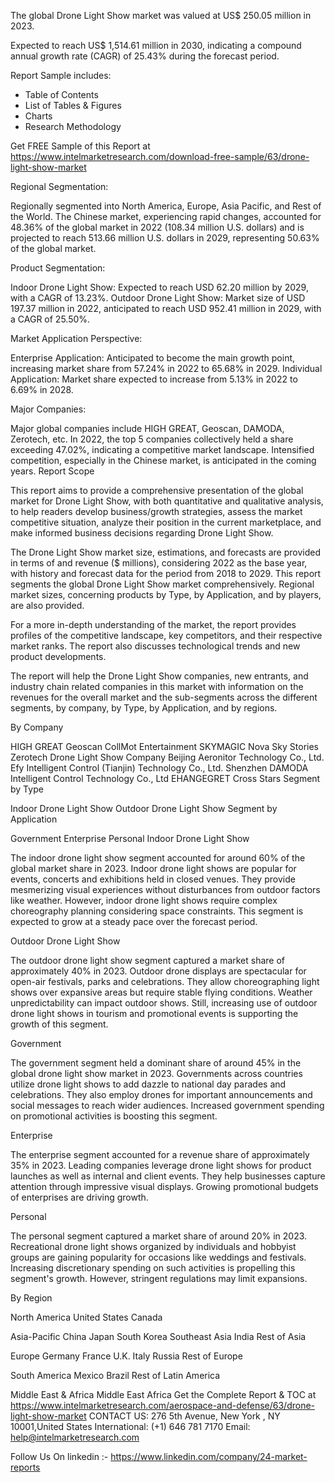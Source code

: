 The global Drone Light Show market was valued at US$ 250.05 million in 2023.

Expected to reach US$ 1,514.61 million in 2030, indicating a compound annual growth rate (CAGR) of 25.43% during the forecast period.



Report Sample includes:
- Table of Contents
- List of Tables & Figures
- Charts
- Research Methodology

Get FREE Sample of this Report at https://www.intelmarketresearch.com/download-free-sample/63/drone-light-show-market


Regional Segmentation:



Regionally segmented into North America, Europe, Asia Pacific, and Rest of the World.
The Chinese market, experiencing rapid changes, accounted for 48.36% of the global market in 2022 (108.34 million U.S. dollars) and is projected to reach 513.66 million U.S. dollars in 2029, representing 50.63% of the global market.


Product Segmentation:



Indoor Drone Light Show: Expected to reach USD 62.20 million by 2029, with a CAGR of 13.23%.
Outdoor Drone Light Show: Market size of USD 197.37 million in 2022, anticipated to reach USD 952.41 million in 2029, with a CAGR of 25.50%.


Market Application Perspective:



Enterprise Application: Anticipated to become the main growth point, increasing market share from 57.24% in 2022 to 65.68% in 2029.
Individual Application: Market share expected to increase from 5.13% in 2022 to 6.69% in 2028.


Major Companies:



Major global companies include HIGH GREAT, Geoscan, DAMODA, Zerotech, etc.
In 2022, the top 5 companies collectively held a share exceeding 47.02%, indicating a competitive market landscape.
Intensified competition, especially in the Chinese market, is anticipated in the coming years.
Report Scope



This report aims to provide a comprehensive presentation of the global market for Drone Light Show, with both quantitative and qualitative analysis, to help readers develop business/growth strategies, assess the market competitive situation, analyze their position in the current marketplace, and make informed business decisions regarding Drone Light Show.



The Drone Light Show market size, estimations, and forecasts are provided in terms of and revenue ($ millions), considering 2022 as the base year, with history and forecast data for the period from 2018 to 2029. This report segments the global Drone Light Show market comprehensively. Regional market sizes, concerning products by Type, by Application, and by players, are also provided.



For a more in-depth understanding of the market, the report provides profiles of the competitive landscape, key competitors, and their respective market ranks. The report also discusses technological trends and new product developments.



The report will help the Drone Light Show companies, new entrants, and industry chain related companies in this market with information on the revenues for the overall market and the sub-segments across the different segments, by company, by Type, by Application, and by regions.

By Company



HIGH GREAT
Geoscan
CollMot Entertainment
SKYMAGIC
Nova Sky Stories
Zerotech
Drone Light Show Company
Beijing Aeronitor Technology Co., Ltd.
Efy Intelligent Control (Tianjin) Technology Co., Ltd.
Shenzhen DAMODA Intelligent Control Technology Co., Ltd
EHANGEGRET
Cross Stars
Segment by Type



Indoor Drone Light Show
Outdoor Drone Light Show
Segment by Application



Government
Enterprise
Personal
Indoor Drone Light Show

The indoor drone light show segment accounted for around 60% of the global market share in 2023. Indoor drone light shows are popular for events, concerts and exhibitions held in closed venues. They provide mesmerizing visual experiences without disturbances from outdoor factors like weather. However, indoor drone light shows require complex choreography planning considering space constraints. This segment is expected to grow at a steady pace over the forecast period.

Outdoor Drone Light Show

The outdoor drone light show segment captured a market share of approximately 40% in 2023. Outdoor drone displays are spectacular for open-air festivals, parks and celebrations. They allow choreographing light shows over expansive areas but require stable flying conditions. Weather unpredictability can impact outdoor shows. Still, increasing use of outdoor drone light shows in tourism and promotional events is supporting the growth of this segment.

Government

The government segment held a dominant share of around 45% in the global drone light show market in 2023. Governments across countries utilize drone light shows to add dazzle to national day parades and celebrations. They also employ drones for important announcements and social messages to reach wider audiences. Increased government spending on promotional activities is boosting this segment.

Enterprise

The enterprise segment accounted for a revenue share of approximately 35% in 2023. Leading companies leverage drone light shows for product launches as well as internal and client events. They help businesses capture attention through impressive visual displays. Growing promotional budgets of enterprises are driving growth.

Personal

The personal segment captured a market share of around 20% in 2023. Recreational drone light shows organized by individuals and hobbyist groups are gaining popularity for occasions like weddings and festivals. Increasing discretionary spending on such activities is propelling this segment's growth. However, stringent regulations may limit expansions.

By Region



North America
United States
Canada


Asia-Pacific
China
Japan
South Korea
Southeast Asia
India
Rest of Asia


Europe
Germany
France
U.K.
Italy
Russia
Rest of Europe


South America
Mexico
Brazil
Rest of Latin America


Middle East & Africa
Middle East
Africa
Get the Complete Report & TOC at https://www.intelmarketresearch.com/aerospace-and-defense/63/drone-light-show-market
CONTACT US:
276 5th Avenue, New York , NY 10001,United States
International: (+1) 646 781 7170
Email: help@intelmarketresearch.com

Follow Us On linkedin :- https://www.linkedin.com/company/24-market-reports
